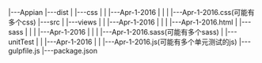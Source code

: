 

|---Appian
    |---dist
    |   |---css
    |   |   |---Apr-1-2016
    |   |   |   |---Apr-1-2016.css(可能有多个css)
    |---src
    |   |---views
    |   |   |---Apr-1-2016
    |   |   |   |---Apr-1-2016.html
    |   |---sass
    |   |   |   |---Apr-1-2016
    |   |   |   |---Apr-1-2016.sass(可能有多个sass)
    |   |---unitTest
    |   |   |---Apr-1-2016
    |   |   |---Apr-1-2016.js(可能有多个单元测试的js)
    |---gulpfile.js
    |---package.json